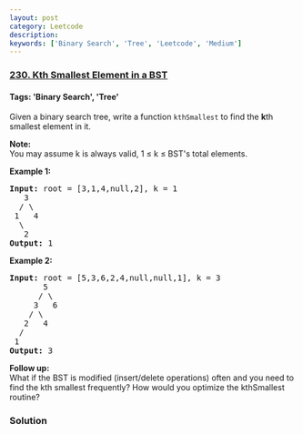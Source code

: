 ```yaml
---
layout: post
category: Leetcode
description: 
keywords: ['Binary Search', 'Tree', 'Leetcode', 'Medium']
---
```

### [230. Kth Smallest Element in a BST](https://leetcode.com/problems/kth-smallest-element-in-a-bst)

#### Tags: 'Binary Search', 'Tree'

<div class="content__u3I1 question-content__JfgR"><div><p>Given a binary search tree, write a function <code>kthSmallest</code> to find the <b>k</b>th smallest element in it.</p>
<p><b>Note: </b><br/>
You may assume k is always valid, 1 ≤ k ≤ BST's total elements.</p>
<p><strong>Example 1:</strong></p>
<pre><strong>Input:</strong> root = [3,1,4,null,2], k = 1
   3
  / \
 1   4
  \
   2
<strong>Output:</strong> 1</pre>
<p><strong>Example 2:</strong></p>
<pre><strong>Input:</strong> root = [5,3,6,2,4,null,null,1], k = 3
       5
      / \
     3   6
    / \
   2   4
  /
 1
<strong>Output:</strong> 3
</pre>
<p><b>Follow up:</b><br/>
What if the BST is modified (insert/delete operations) often and you need to find the kth smallest frequently? How would you optimize the kthSmallest routine?</p>
</div></div>

### Solution
